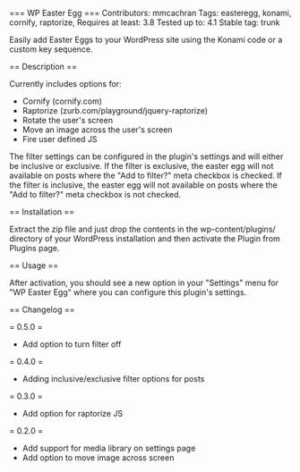 === WP Easter Egg ===
Contributors: mmcachran
Tags: easteregg, konami, cornify, raptorize, 
Requires at least: 3.8
Tested up to: 4.1
Stable tag: trunk

Easily add Easter Eggs to your WordPress site using the Konami code or a custom key sequence.

== Description ==

Currently includes options for:

* Cornify (cornify.com)
* Raptorize (zurb.com/playground/jquery-raptorize)
* Rotate the user's screen
* Move an image across the user's screen
* Fire user defined JS

The filter settings can be configured in the plugin's settings and will either be inclusive or exclusive.  If the filter is exclusive, the easter egg will not available on posts where the "Add to filter?" meta checkbox is checked.  If the filter is inclusive, the easter egg will not available on posts where the "Add to filter?" meta checkbox is not checked.

== Installation ==

Extract the zip file and just drop the contents in the wp-content/plugins/ directory of your WordPress installation and then activate the Plugin from Plugins page.

== Usage ==

After activation, you should see a new option in your "Settings" menu for "WP Easter Egg" where you can configure this plugin's settings.

== Changelog ==

= 0.5.0 =
* Add option to turn filter off

= 0.4.0 =
* Adding inclusive/exclusive filter options for posts

= 0.3.0 =
* Add option for raptorize JS

= 0.2.0 =
* Add support for media library on settings page
* Add option to move image across screen